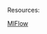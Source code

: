 

Resources:

[MlFlow](https://github.com/olonok69/LLM_Notebooks/blob/main/mlflow/transformers/MLFlow_Transformers_flavor.ipynb) 
